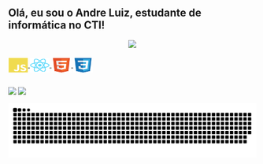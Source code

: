 ## Olá, eu sou o Andre Luiz, estudante de informática no CTI!

<div align="center">
  <a href="https://github.com/AndreBetetto">
  <img height="180em" src="https://github-readme-stats.vercel.app/api?username=AndreBetetto&show_icons=true&theme=dark&include_all_commits=true&count_private=true"/>
</div>
  
<div style="display: inline_block"><br>
  <img align="center" alt="AndreBetetto-Js" height="30" width="40" src="https://raw.githubusercontent.com/devicons/devicon/master/icons/javascript/javascript-plain.svg">
  <img align="center" alt="AndreBetetto-React" height="30" width="40" src="https://raw.githubusercontent.com/devicons/devicon/master/icons/react/react-original.svg">
  <img align="center" alt="AndreBetetto-HTML" height="30" width="40" src="https://raw.githubusercontent.com/devicons/devicon/master/icons/html5/html5-original.svg">
  <img align="center" alt="AndreBetetto-CSS" height="30" width="40" src="https://raw.githubusercontent.com/devicons/devicon/master/icons/css3/css3-original.svg">
</div>
  
  ##
 
<div> 
  <a href="https://www.instagram.com/andrebetetto/" target="_blank"><img src="https://img.shields.io/badge/-Instagram-%23E4405F?style=for-the-badge&logo=instagram&logoColor=white" target="_blank"></a> 
  <a href = "mailto:andre.betetto@unesp.br"><img src="https://img.shields.io/badge/-Gmail-%23333?style=for-the-badge&logo=gmail&logoColor=white" target="_blank"></a>
   

![Snake animation](https://github.com/AndreBetetto/AndreBetetto/blob/output/github-contribution-grid-snake.svg)
 
</div>
